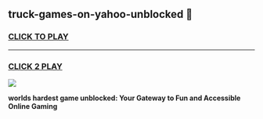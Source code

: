 
## truck-games-on-yahoo-unblocked 👋
<h3>
<a href="https://premium.freeplayer.one?title=truck-games-on-yahoo-unblocked&ref=14F">CLICK TO PLAY</a></h3>
<hr>

<h3>
<a href="https://premium.freeplayer.one?title=truck-games-on-yahoo-unblocked&ref=14F">CLICK 2 PLAY</a>
  
</h3>

<a href="https://premium.freeplayer.one?title=truck-games-on-yahoo-unblocked&ref=12F/"><img src="https://clearcache.store/games.png"></a>


**worlds hardest game unblocked: Your Gateway to Fun and Accessible Online Gaming**
